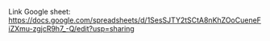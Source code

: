Link Google sheet: https://docs.google.com/spreadsheets/d/1SesSJTY2tSCtA8nKhZOoCueneFiZXmu-zgjcR9h7_-Q/edit?usp=sharing
